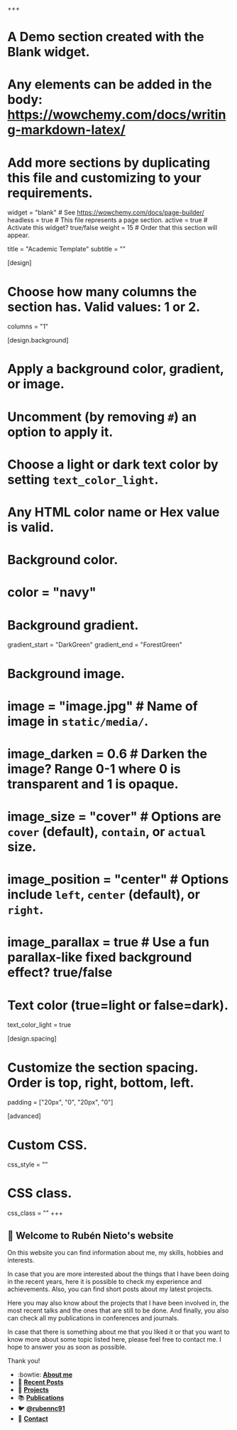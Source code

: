 +++
# A Demo section created with the Blank widget.
# Any elements can be added in the body: https://wowchemy.com/docs/writing-markdown-latex/
# Add more sections by duplicating this file and customizing to your requirements.

widget = "blank"  # See https://wowchemy.com/docs/page-builder/
headless = true  # This file represents a page section.
active = true  # Activate this widget? true/false
weight = 15  # Order that this section will appear.

title = "Academic Template"
subtitle = ""

[design]
  # Choose how many columns the section has. Valid values: 1 or 2.
  columns = "1"

[design.background]
  # Apply a background color, gradient, or image.
  #   Uncomment (by removing `#`) an option to apply it.
  #   Choose a light or dark text color by setting `text_color_light`.
  #   Any HTML color name or Hex value is valid.

  # Background color.
  # color = "navy"
  
  # Background gradient.
  gradient_start = "DarkGreen"
  gradient_end = "ForestGreen"
  
  # Background image.
  # image = "image.jpg"  # Name of image in `static/media/`.
  # image_darken = 0.6  # Darken the image? Range 0-1 where 0 is transparent and 1 is opaque.
  # image_size = "cover"  #  Options are `cover` (default), `contain`, or `actual` size.
  # image_position = "center"  # Options include `left`, `center` (default), or `right`.
  # image_parallax = true  # Use a fun parallax-like fixed background effect? true/false
  
  # Text color (true=light or false=dark).
  text_color_light = true

[design.spacing]
  # Customize the section spacing. Order is top, right, bottom, left.
  padding = ["20px", "0", "20px", "0"]

[advanced]
 # Custom CSS. 
 css_style = ""
 
 # CSS class.
 css_class = ""
+++

## :wave: Welcome to Rubén Nieto's website

On this website you can find information about me, my skills, hobbies and interests. 

In case that you are more interested about the things that I have been doing in the recent years, here it is possible to check my experience and achievements. Also, you can find short posts about my latest projects.

Here you may also know about the projects that I have been involved in, the most recent talks and the ones that are still to be done. And finally, you also can check all my publications in conferences and journals.

In case that there is something about me that you liked it or that you want to know more about some topic listed here, please feel free to contact me. I hope to answer you as soon as possible. 

Thank you!

- :bowtie: [**About me**](https://ruben-nieto.netlify.app/#about)
- :scroll: [**Recent Posts**](https://ruben-nieto.netlify.app/#posts)
- :rocket: [**Projects**](https://ruben-nieto.netlify.app/#projects)
- :books: [**Publications**](https://ruben-nieto.netlify.app/#featured)
- :bird: [**@rubennc91**](https://twitter.com/rubennc91)
- :postal_horn: [**Contact**](https://ruben-nieto.netlify.app/#contact)

